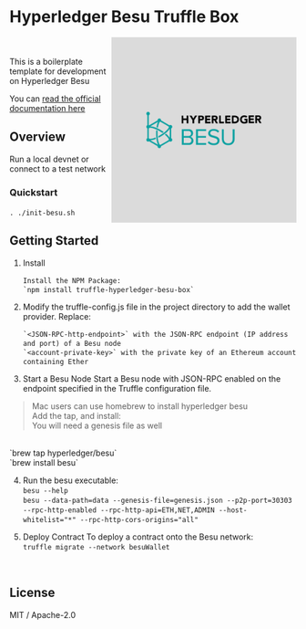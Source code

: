 # Hyperledger Besu Truffle Box

<img src="assets/box-img-lg.png" align="right" width="325">

<br />

<br> 
This is a boilerplate template for development on Hyperledger Besu

You can [read the official documentation here](https://besu.hyperledger.org/en/stable/HowTo/Develop-Dapps/Truffle/)

## Overview

Run a local devnet or connect to a test network

### Quickstart

`. ./init-besu.sh`

## Getting Started

1.  Install

        Install the NPM Package:
        `npm install truffle-hyperledger-besu-box`

2.  Modify the truffle-config.js file in the project directory to add the wallet provider. Replace:

        `<JSON-RPC-http-endpoint>` with the JSON-RPC endpoint (IP address and port) of a Besu node
        `<account-private-key>` with the private key of an Ethereum account containing Ether

3.  Start a Besu Node
    Start a Besu node with JSON-RPC enabled on the endpoint specified in the Truffle configuration file.

> Mac users can use homebrew to install hyperledger besu <br>
> Add the tap, and install: <br>
> You will need a genesis file as well

<br>
`brew tap hyperledger/besu`<br>
`brew install besu` <br>

4. Run the besu executable:<br>
   `besu --help`<br>
   `besu --data-path=data --genesis-file=genesis.json --p2p-port=30303 --rpc-http-enabled --rpc-http-api=ETH,NET,ADMIN --host-whitelist="*" --rpc-http-cors-origins="all"`
   <br>

5. Deploy Contract
   To deploy a contract onto the Besu network:
   <br>
   `truffle migrate --network besuWallet`

<br>

## License

MIT / Apache-2.0
